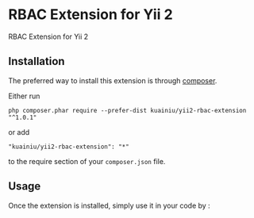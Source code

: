RBAC Extension for Yii 2
========================
RBAC Extension for Yii 2

Installation
------------

The preferred way to install this extension is through [composer](http://getcomposer.org/download/).

Either run

```
php composer.phar require --prefer-dist kuainiu/yii2-rbac-extension "^1.0.1"
```

or add

```
"kuainiu/yii2-rbac-extension": "*"
```

to the require section of your `composer.json` file.


Usage
-----

Once the extension is installed, simply use it in your code by  :

